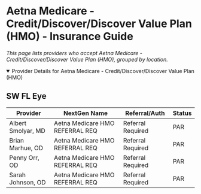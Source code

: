 # Aetna Medicare - Credit/Discover/Discover Value Plan (HMO) - Insurance Guide

*This page lists providers who accept Aetna Medicare - Credit/Discover/Discover Value Plan (HMO), grouped by location.*

<details open><summary>Provider Details for Aetna Medicare - Credit/Discover/Discover Value Plan (HMO)</summary>

## SW FL Eye

| Provider | NextGen Name | Referral/Auth | Status |
|----------|-------------|--------------|--------|
| Albert Smolyar, MD | Aetna Medicare HMO REFERRAL REQ | Referral Required | PAR |
| Brian Marhue, OD | Aetna Medicare HMO REFERRAL REQ | Referral Required | PAR |
| Penny Orr, OD | Aetna Medicare HMO REFERRAL REQ | Referral Required | PAR |
| Sarah Johnson, OD | Aetna Medicare HMO REFERRAL REQ | Referral Required | PAR |

</details>

